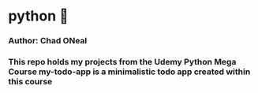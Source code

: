 # python &#128013;
<h3>Author: Chad ONeal<h3>
This repo holds my projects from the Udemy Python Mega Course 
my-todo-app is a minimalistic todo app created within this course
